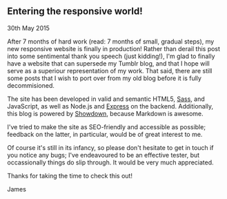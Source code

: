## Entering the responsive world!

<time datetime="2015-05-30">30th May 2015</time>

After 7 months of hard work (read: 7 months of small, gradual steps), my new responsive website is finally in production! Rather than derail this post into some sentimental thank you speech (just kidding!), I'm glad to finally have a website that can supersede my Tumblr blog, and that I hope will serve as a superiour representation of my work. That said, there are still some posts that I wish to port over from my old blog before it is fully decommisioned.

The site has been developed in valid and semantic HTML5, [Sass](http://sass-lang.com/), and JavaScript, as well as Node.js and [Express](http://expressjs.com/) on the backend. Additionally, this blog is powered by [Showdown](https://github.com/showdownjs/showdown), because Markdown is awesome.

I've tried to make the site as SEO-friendly and accessible as possible; feedback on the latter, in particular, would be of great interest to me.

Of course it's still in its infancy, so please don't hesitate to get in touch if you notice any bugs; I've endeavoured to be an effective tester, but occassionally things do slip through. It would be very much appreciated.

Thanks for taking the time to check this out!

James